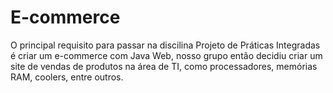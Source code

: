 # E-commerce
O principal requisito para passar na discilina Projeto de Práticas Integradas é criar um e-commerce com Java Web, nosso grupo então decidiu criar um site de vendas de produtos na área de TI, como processadores, memórias RAM, coolers, entre outros.
